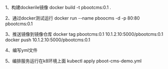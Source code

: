 
1、构建dockerile镜像
docker build -t pbootcms:0.1 .

2、通过docker测试运行
docker run --name pboocms -d -p 80:80 pbootcms:0.1

3、推送镜像到镜像仓库
docker tag pbootcms:0.1 10.1.2.10:5000/pbootcms:0.1
docker push 10.1.2.10:5000/pbootcms:0.1

4、编写yml文件

5、编排服务运行在k8环境上面
kubectl apply pboot-cms-demo.yml
